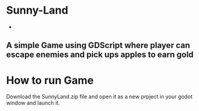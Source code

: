 # Sunny-Land
-
A simple Game using GDScript where player can escape enemies and pick ups apples to earn gold
-
# How to run Game
Download the SunnyLand.zip file and open it as a new prpject in your godot window and launch it.

